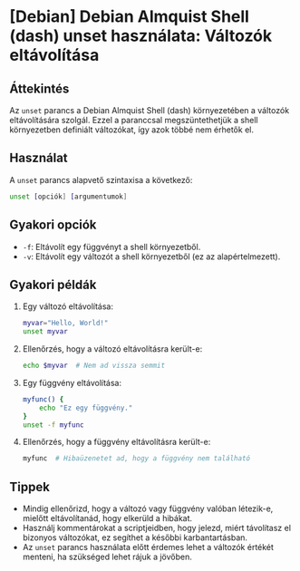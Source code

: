 # [Debian] Debian Almquist Shell (dash) unset használata: Változók eltávolítása

## Áttekintés
Az `unset` parancs a Debian Almquist Shell (dash) környezetében a változók eltávolítására szolgál. Ezzel a paranccsal megszüntethetjük a shell környezetben definiált változókat, így azok többé nem érhetők el.

## Használat
A `unset` parancs alapvető szintaxisa a következő:

```sh
unset [opciók] [argumentumok]
```

## Gyakori opciók
- `-f`: Eltávolít egy függvényt a shell környezetből.
- `-v`: Eltávolít egy változót a shell környezetből (ez az alapértelmezett).

## Gyakori példák
1. Egy változó eltávolítása:
   ```sh
   myvar="Hello, World!"
   unset myvar
   ```

2. Ellenőrzés, hogy a változó eltávolításra került-e:
   ```sh
   echo $myvar  # Nem ad vissza semmit
   ```

3. Egy függvény eltávolítása:
   ```sh
   myfunc() {
       echo "Ez egy függvény."
   }
   unset -f myfunc
   ```

4. Ellenőrzés, hogy a függvény eltávolításra került-e:
   ```sh
   myfunc  # Hibaüzenetet ad, hogy a függvény nem található
   ```

## Tippek
- Mindig ellenőrizd, hogy a változó vagy függvény valóban létezik-e, mielőtt eltávolítanád, hogy elkerüld a hibákat.
- Használj kommentárokat a scriptjeidben, hogy jelezd, miért távolítasz el bizonyos változókat, ez segíthet a későbbi karbantartásban.
- Az `unset` parancs használata előtt érdemes lehet a változók értékét menteni, ha szükséged lehet rájuk a jövőben.